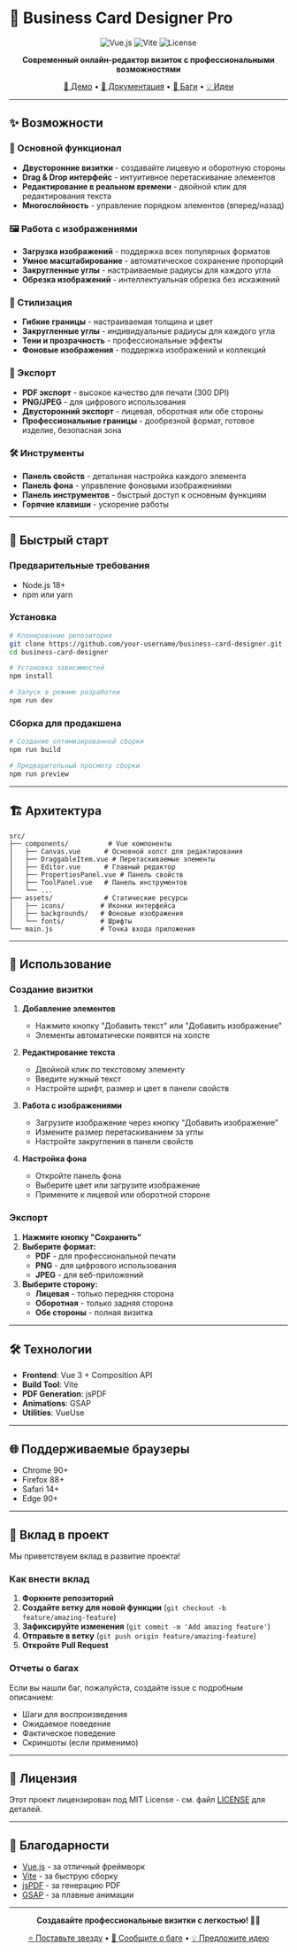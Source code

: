 # 🎨 Business Card Designer Pro

<div align="center">

![Vue.js](https://img.shields.io/badge/Vue.js-3.5.17-4FC08D?style=for-the-badge&logo=vue.js&logoColor=white)
![Vite](https://img.shields.io/badge/Vite-7.0.4-646CFF?style=for-the-badge&logo=vite&logoColor=white)
![License](https://img.shields.io/badge/License-MIT-green.svg?style=for-the-badge)

**Современный онлайн-редактор визиток с профессиональными возможностями**

[🚀 Демо](#) • [📖 Документация](#) • [🐛 Баги](#) • [💡 Идеи](#)

</div>

---

## ✨ Возможности

### 🎯 Основной функционал
- **Двусторонние визитки** - создавайте лицевую и оборотную стороны
- **Drag & Drop интерфейс** - интуитивное перетаскивание элементов
- **Редактирование в реальном времени** - двойной клик для редактирования текста
- **Многослойность** - управление порядком элементов (вперед/назад)

### 🖼️ Работа с изображениями
- **Загрузка изображений** - поддержка всех популярных форматов
- **Умное масштабирование** - автоматическое сохранение пропорций
- **Закругленные углы** - настраиваемые радиусы для каждого угла
- **Обрезка изображений** - интеллектуальная обрезка без искажений

### 🎨 Стилизация
- **Гибкие границы** - настраиваемая толщина и цвет
- **Закругленные углы** - индивидуальные радиусы для каждого угла
- **Тени и прозрачность** - профессиональные эффекты
- **Фоновые изображения** - поддержка изображений и коллекций

### 📄 Экспорт
- **PDF экспорт** - высокое качество для печати (300 DPI)
- **PNG/JPEG** - для цифрового использования
- **Двусторонний экспорт** - лицевая, оборотная или обе стороны
- **Профессиональные границы** - дообрезной формат, готовое изделие, безопасная зона

### 🛠️ Инструменты
- **Панель свойств** - детальная настройка каждого элемента
- **Панель фона** - управление фоновыми изображениями
- **Панель инструментов** - быстрый доступ к основным функциям
- **Горячие клавиши** - ускорение работы

---

## 🚀 Быстрый старт

### Предварительные требования
- Node.js 18+ 
- npm или yarn

### Установка

```bash
# Клонирование репозитория
git clone https://github.com/your-username/business-card-designer.git
cd business-card-designer

# Установка зависимостей
npm install

# Запуск в режиме разработки
npm run dev
```

### Сборка для продакшена

```bash
# Создание оптимизированной сборки
npm run build

# Предварительный просмотр сборки
npm run preview
```

---

## 🏗️ Архитектура

```
src/
├── components/          # Vue компоненты
│   ├── Canvas.vue      # Основной холст для редактирования
│   ├── DraggableItem.vue # Перетаскиваемые элементы
│   ├── Editor.vue      # Главный редактор
│   ├── PropertiesPanel.vue # Панель свойств
│   ├── ToolPanel.vue   # Панель инструментов
│   └── ...
├── assets/             # Статические ресурсы
│   ├── icons/         # Иконки интерфейса
│   ├── backgrounds/   # Фоновые изображения
│   └── fonts/         # Шрифты
└── main.js            # Точка входа приложения
```

---

## 📖 Использование

### Создание визитки

1. **Добавление элементов**
   - Нажмите кнопку "Добавить текст" или "Добавить изображение"
   - Элементы автоматически появятся на холсте

2. **Редактирование текста**
   - Двойной клик по текстовому элементу
   - Введите нужный текст
   - Настройте шрифт, размер и цвет в панели свойств

3. **Работа с изображениями**
   - Загрузите изображение через кнопку "Добавить изображение"
   - Измените размер перетаскиванием за углы
   - Настройте закругления в панели свойств

4. **Настройка фона**
   - Откройте панель фона
   - Выберите цвет или загрузите изображение
   - Примените к лицевой или оборотной стороне

### Экспорт

1. **Нажмите кнопку "Сохранить"**
2. **Выберите формат:**
   - **PDF** - для профессиональной печати
   - **PNG** - для цифрового использования
   - **JPEG** - для веб-приложений
3. **Выберите сторону:**
   - **Лицевая** - только передняя сторона
   - **Оборотная** - только задняя сторона  
   - **Обе стороны** - полная визитка

---

## 🛠️ Технологии

- **Frontend**: Vue 3 + Composition API
- **Build Tool**: Vite
- **PDF Generation**: jsPDF
- **Animations**: GSAP
- **Utilities**: VueUse

---

## 🌐 Поддерживаемые браузеры

- Chrome 90+
- Firefox 88+
- Safari 14+
- Edge 90+

---

## 🤝 Вклад в проект

Мы приветствуем вклад в развитие проекта! 

### Как внести вклад

1. **Форкните репозиторий**
2. **Создайте ветку для новой функции** (`git checkout -b feature/amazing-feature`)
3. **Зафиксируйте изменения** (`git commit -m 'Add amazing feature'`)
4. **Отправьте в ветку** (`git push origin feature/amazing-feature`)
5. **Откройте Pull Request**

### Отчеты о багах

Если вы нашли баг, пожалуйста, создайте issue с подробным описанием:
- Шаги для воспроизведения
- Ожидаемое поведение
- Фактическое поведение
- Скриншоты (если применимо)

---

## 📄 Лицензия

Этот проект лицензирован под MIT License - см. файл [LICENSE](LICENSE) для деталей.

---

## 🙏 Благодарности

- [Vue.js](https://vuejs.org/) - за отличный фреймворк
- [Vite](https://vitejs.dev/) - за быструю сборку
- [jsPDF](https://github.com/parallax/jsPDF) - за генерацию PDF
- [GSAP](https://greensock.com/gsap/) - за плавные анимации

---

<div align="center">

**Создавайте профессиональные визитки с легкостью! 🎨✨**

[⭐ Поставьте звезду](#) • [🐛 Сообщите о баге](#) • [💡 Предложите идею](#)

</div>
